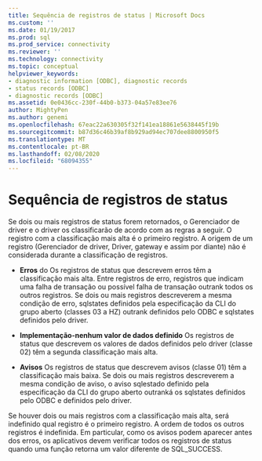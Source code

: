 ```yaml
---
title: Sequência de registros de status | Microsoft Docs
ms.custom: ''
ms.date: 01/19/2017
ms.prod: sql
ms.prod_service: connectivity
ms.reviewer: ''
ms.technology: connectivity
ms.topic: conceptual
helpviewer_keywords:
- diagnostic information [ODBC], diagnostic records
- status records [ODBC]
- diagnostic records [ODBC]
ms.assetid: 0e0436cc-230f-44b0-b373-04a57e83ee76
author: MightyPen
ms.author: genemi
ms.openlocfilehash: 67eac22a630305f32f141ea18861e5638445f19b
ms.sourcegitcommit: b87d36c46b39af8b929ad94ec707dee8800950f5
ms.translationtype: MT
ms.contentlocale: pt-BR
ms.lasthandoff: 02/08/2020
ms.locfileid: "68094355"
---
```

# <a name="sequence-of-status-records"></a>Sequência de registros de status
Se dois ou mais registros de status forem retornados, o Gerenciador de driver e o driver os classificarão de acordo com as regras a seguir. O registro com a classificação mais alta é o primeiro registro. A origem de um registro (Gerenciador de driver, Driver, gateway e assim por diante) não é considerada durante a classificação de registros.  
  
-   **Erros** do Os registros de status que descrevem erros têm a classificação mais alta. Entre registros de erro, registros que indicam uma falha de transação ou possível falha de transação outrank todos os outros registros. Se dois ou mais registros descreverem a mesma condição de erro, sqlstates definidos pela especificação da CLI do grupo aberto (classes 03 a HZ) outrank definidos pelo ODBC e sqlstates definidos pelo driver.  
  
-   **Implementação-nenhum valor de dados definido** Os registros de status que descrevem os valores de dados definidos pelo driver (classe 02) têm a segunda classificação mais alta.  
  
-   **Avisos** Os registros de status que descrevem avisos (classe 01) têm a classificação mais baixa. Se dois ou mais registros descreverem a mesma condição de aviso, o aviso sqlestado definido pela especificação da CLI do grupo aberto outranká os sqlstates definidos pelo ODBC e definidos pelo driver.  
  
 Se houver dois ou mais registros com a classificação mais alta, será indefinido qual registro é o primeiro registro. A ordem de todos os outros registros é indefinida. Em particular, como os avisos podem aparecer antes dos erros, os aplicativos devem verificar todos os registros de status quando uma função retorna um valor diferente de SQL_SUCCESS.
